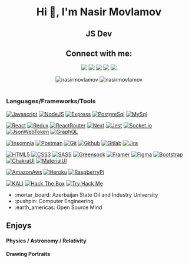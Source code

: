  <h1 align="center">Hi 👋, I'm Nasir Movlamov</h1>
<h2 align="center" >JS Dev </h2>

<h2 align="center">Connect with me:</h2>
<p align="center">
  <a href="mailto:movlamovnasir@protonmail.com"><img src="https://img.shields.io/badge/e‑mail-D14836.svg?style=for-the-badge&logo=GMail&logoColor=white"/></a>
  <a href="https://az.linkedin.com/in/nasir-movlamov-322ab21b4"><img src="https://img.shields.io/badge/linkedin-0077B5.svg?style=for-the-badge&logo=linkedin&logoColor=white"/></a>
  <a href="https://twitter.com/nasirmovlamov"><img src="https://img.shields.io/badge/twitter-1DA1F2.svg?style=for-the-badge&logo=twitter&logoColor=white"/></a>
  <a href="https://www.youtube.com/channel/UCmE8Psks_-SDw9iG1nn6MpQ"><img src="https://img.shields.io/badge/youtube-9116EF.svg?style=for-the-badge&logo=youtube&logoColor=white"/></a>
 <a href="https://www.youtube.com/channel/UCmE8Psks_-SDw9iG1nn6MpQ"><img src="https://img.shields.io/badge/telegram-26A5E4.svg?style=for-the-badge&logo=telegram&logoColor=white"/></a>
</p>

<div align="center">
 <img  src="https://github-readme-stats.vercel.app/api?username=nasirmovlamov&show_icons=true&locale=en&theme=onedark" alt="nasirmovlamov" />
 <img  align="top" src="https://github-readme-stats.vercel.app/api/top-langs/?username=nasirmovlamov&layout=compact&theme=onedark" alt="nasirmovlamov" />
</div>

<br/>

### Languages/Frameworks/Tools

[![Javascript](https://img.shields.io/badge/-Javascript-black?style=for-the-badge&logo=javascript&link=https://github.com/nasirmovlamov)](https://github.com/nasirmovlamov)
[![NodeJS](https://img.shields.io/badge/-NodeJS-black?style=for-the-badge&logo=node.js&link=https://github.com/nasirmovlamov)](https://github.com/nasirmovlamov)
[![Express](https://img.shields.io/badge/-Express-black?style=for-the-badge&logo=express&link=https://github.com/nasirmovlamov)](https://github.com/nasirmovlamov)
[![PostgreSql](https://img.shields.io/badge/-PostgreSql-black?style=for-the-badge&logo=postgresql&link=https://github.com/nasirmovlamov)](https://github.com/nasirmovlamov) 
[![MySql](https://img.shields.io/badge/-MySql-black?style=for-the-badge&logo=mysql&link=https://github.com/nasirmovlamov)](https://github.com/nasirmovlamov) 
<br/>

[![React](https://img.shields.io/badge/-React-black?style=for-the-badge&logo=react&link=https://github.com/nasirmovlamov)](https://github.com/nasirmovlamov) 
[![Redux](https://img.shields.io/badge/-Redux-black?style=for-the-badge&logo=redux&link=https://github.com/nasirmovlamov)](https://github.com/nasirmovlamov) 
[![ReactRouter](https://img.shields.io/badge/-ReactRouter-black?style=for-the-badge&logo=react-router&link=https://github.com/nasirmovlamov)](https://github.com/nasirmovlamov) 
[![Next](https://img.shields.io/badge/-Next-black?style=for-the-badge&logo=next.js&link=https://github.com/nasirmovlamov)](https://github.com/nasirmovlamov) 
[![Jest](https://img.shields.io/badge/-Jest-black?style=for-the-badge&logo=jest&link=https://github.com/nasirmovlamov)](https://github.com/nasirmovlamov) 
[![Socket.io](https://img.shields.io/badge/-Socket.io-black?style=for-the-badge&logo=socket.io&link=https://github.com/nasirmovlamov)](https://github.com/nasirmovlamov) 
[![JsonWebToken](https://img.shields.io/badge/-JWT-black?style=for-the-badge&logo=json-web-tokens&link=https://github.com/nasirmovlamov)](https://github.com/nasirmovlamov) 
[![GraphQL](https://img.shields.io/badge/-GraphQL-black?style=for-the-badge&logo=graphql&link=https://github.com/nasirmovlamov)](https://github.com/nasirmovlamov) 
<br/>

[![Insomnia](https://img.shields.io/badge/-Insomnia-black?style=for-the-badge&logo=insomnia&link=https://github.com/nasirmovlamov)](https://github.com/nasirmovlamov) 
[![Postman](https://img.shields.io/badge/-Postman-black?style=for-the-badge&logo=postman&link=https://github.com/nasirmovlamov)](https://github.com/nasirmovlamov) 
[![Git](https://img.shields.io/badge/-Git-black?style=for-the-badge&logo=git&link=https://github.com/nasirmovlamov)](https://github.com/nasirmovlamov) 
[![Github](https://img.shields.io/badge/-Github-black?style=for-the-badge&logo=github&link=https://github.com/nasirmovlamov)](https://github.com/nasirmovlamov) 
[![Gitlab](https://img.shields.io/badge/-Gitlab-black?style=for-the-badge&logo=gitlab&link=https://github.com/nasirmovlamov)](https://github.com/nasirmovlamov) 
[![Jira](https://img.shields.io/badge/-Jira-black?style=for-the-badge&logo=jira&link=https://github.com/nasirmovlamov)](https://github.com/nasirmovlamov) 
<br/>

[![HTML5](https://img.shields.io/badge/-HTML5-black?style=for-the-badge&logo=html5&logoColor=white&link=https://github.com/nasirmovlamov)](https://github.com/nasirmovlamov) 
[![CSS3](https://img.shields.io/badge/-CSS3-black?style=for-the-badge&logo=visual-studio-code&link=https://github.com/nasirmovlamov)](https://github.com/nasirmovlamov)
[![SASS](https://img.shields.io/badge/-Sass-black?style=for-the-badge&logo=sass&link=https://github.com/nasirmovlamov)](https://github.com/nasirmovlamov)
[![Greensock](https://img.shields.io/badge/-Greensock-black?style=for-the-badge&logo=greensock&link=https://github.com/nasirmovlamov)](https://github.com/nasirmovlamov)
[![Framer](https://img.shields.io/badge/-Framer-black?style=for-the-badge&logo=framer&link=https://github.com/nasirmovlamov)](https://github.com/nasirmovlamov)
[![Figma](https://img.shields.io/badge/-Figma-black?style=for-the-badge&logo=figma&link=https://github.com/nasirmovlamov)](https://github.com/nasirmovlamov)
[![Bootstrap](https://img.shields.io/badge/-Bootstrap-black?style=for-the-badge&logo=bootstrap&link=https://github.com/nasirmovlamov)](https://github.com/nasirmovlamov)
[![ChakraUI](https://img.shields.io/badge/-ChakraUI-black?style=for-the-badge&logo=chakra-ui&link=https://github.com/nasirmovlamov)](https://github.com/nasirmovlamov)
[![MaterialUI](https://img.shields.io/badge/-MaterialUi-black?style=for-the-badge&logo=material-ui&link=https://github.com/nasirmovlamov)](https://github.com/nasirmovlamov) 
<br/>


[![AmazonAws](https://img.shields.io/badge/-AmazonAws-black?style=for-the-badge&logo=amazon-aws&link=https://github.com/nasirmovlamov)](https://github.com/nasirmovlamov)
[![Heroku](https://img.shields.io/badge/-Heroku-black?style=for-the-badge&logo=heroku&link=https://github.com/nasirmovlamov)](https://github.com/nasirmovlamov)
[![RaspberryPi](https://img.shields.io/badge/-RaspberryPi-black?style=for-the-badge&logo=raspberry-pi&link=https://github.com/nasirmovlamov)](https://github.com/nasirmovlamov)

[![KALI](https://img.shields.io/badge/-KALI-black?style=for-the-badge&logo=kali-linux&link=https://github.com/nasirmovlamov)](https://github.com/nasirmovlamov)
[![Hack The Box](https://img.shields.io/badge/-HackTheBox-black?style=for-the-badge&logo=hack-the-box&link=https://github.com/nasirmovlamov)](https://github.com/nasirmovlamov)
[![Try Hack Me](https://img.shields.io/badge/-TryHackMe-black?style=for-the-badge&logo=tryhackme&link=https://github.com/nasirmovlamov)](https://github.com/nasirmovlamov)

<ul>
  <li listStyle='none'> :mortar_board: Azerbaijan State Oil and Industry University </li>
  <li> :pushpin: Computer Engineering </li>
  <li> :earth_americas: Open Source Mind </li>
</ul>

<div>
 <h2> Enjoys</h3>
 <h4> Physics / Astronomy / Relativity </h4> 
 <h4> Drawing Portraits </h4>
</div>
